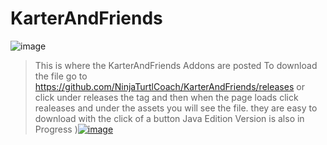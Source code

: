 # KarterAndFriends
![image](https://github.com/user-attachments/assets/354e3209-8236-49d1-9304-1fa75bb05847)

>This is where the KarterAndFriends Addons are posted
>To download the file go to https://github.com/NinjaTurtlCoach/KarterAndFriends/releases
>or click under releases the tag and then when the page loads click realeases and under the assets you will see the file.
>they are easy to download with the click of a button
>Java Edition Version is also in Progress
)[![image](https://github.com/user-attachments/assets/d781d90c-f8be-439f-b389-06d138c156a9)
](https://www.youtube.com/@Karteriscool635)

